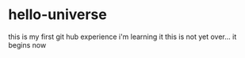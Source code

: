 # hello-universe
this is my first git hub experience 
i'm learning it
this is not yet over...
it begins now
